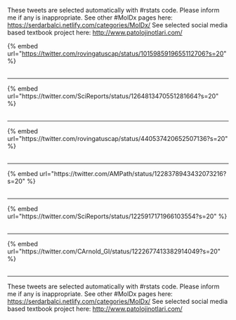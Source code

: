 

These tweets are selected automatically with #rstats code. Please inform me if any is inappropriate.
See other #MolDx pages here: https://serdarbalci.netlify.com/categories/MolDx/ 
See selected social media based textbook project here: http://www.patolojinotlari.com/

{% embed url="https://twitter.com/rovingatuscap/status/1015985919655112706?s=20" %}<br>
<br>
<hr>
{% embed url="https://twitter.com/SciReports/status/1264813470551281664?s=20" %}<br>
<br>
<hr>
{% embed url="https://twitter.com/rovingatuscap/status/440537420652507136?s=20" %}<br>
<br>
<hr>
{% embed url="https://twitter.com/AMPath/status/1228378943432073216?s=20" %}<br>
<br>
<hr>
{% embed url="https://twitter.com/SciReports/status/1225917171966103554?s=20" %}<br>
<br>
<hr>
{% embed url="https://twitter.com/CArnold_GI/status/1222677413382914049?s=20" %}<br>
<br>
<hr>


These tweets are selected automatically with #rstats code. Please inform me if any is inappropriate.
See other #MolDx pages here: https://serdarbalci.netlify.com/categories/MolDx/ 
See selected social media based textbook project here: http://www.patolojinotlari.com/
